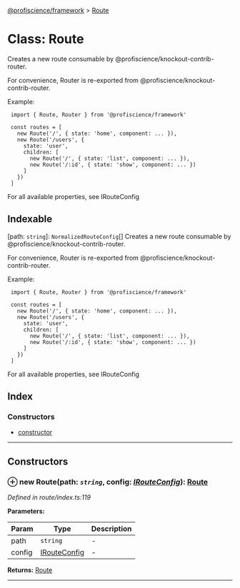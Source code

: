 [@profiscience/framework](../README.md) > [Route](../classes/route.md)



# Class: Route


Creates a new route consumable by @profiscience/knockout-contrib-router.

For convenience, Router is re-exported from @profiscience/knockout-contrib-router.

Example:

     import { Route, Router } from '@profiscience/framework'

     const routes = [
       new Route('/', { state: 'home', component: ... }),
       new Route('/users', {
         state: 'user',
         children: [
           new Route('/', { state: 'list', component: ... }),
           new Route('/:id', { state: 'show', component: ... })
         ]
       })
     ]

For all available properties, see IRouteConfig

## Indexable

\[path: `string`\]:&nbsp;`NormalizedRouteConfig`[]
Creates a new route consumable by @profiscience/knockout-contrib-router.

For convenience, Router is re-exported from @profiscience/knockout-contrib-router.

Example:

     import { Route, Router } from '@profiscience/framework'

     const routes = [
       new Route('/', { state: 'home', component: ... }),
       new Route('/users', {
         state: 'user',
         children: [
           new Route('/', { state: 'list', component: ... }),
           new Route('/:id', { state: 'show', component: ... })
         ]
       })
     ]

For all available properties, see IRouteConfig


## Index

### Constructors

* [constructor](route.md#constructor)



---
## Constructors
<a id="constructor"></a>


### ⊕ **new Route**(path: *`string`*, config: *[IRouteConfig](../interfaces/irouteconfig.md)*): [Route](route.md)


*Defined in route/index.ts:119*



**Parameters:**

| Param | Type | Description |
| ------ | ------ | ------ |
| path | `string`   |  - |
| config | [IRouteConfig](../interfaces/irouteconfig.md)   |  - |





**Returns:** [Route](route.md)

---


